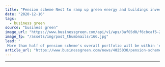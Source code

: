 ```yaml
---
title: "Pension scheme Nest to ramp up green energy and buildings investments"
date: "2020-12-16"
tags: 
  - business green
source: "business green"
image_url: "https://www.businessgreen.com/api/v1/wps/3af05d0/f6cbcaf5-22df-4208-9e4e-7f0acd4a66df/4/green-investment-iStock-1194029906-185x114.jpg"
image_fp: "/assets/img/post_thumbnails/166.jpg"
lead: "
 More than half of pension scheme's overall portfolio will be within 'climate aware' strategies from February 2021 ..."
article_url: "https://www.businessgreen.com/news/4025030/pension-scheme-nest-ramp-green-energy-buildings-investments"
---
```


---
